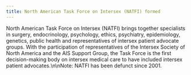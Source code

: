 ```yaml
---
title: North American Task Force on Intersex (NATFI) formed
---
```


North American Task Force on Intersex (<span class="caps">NATFI</span>) brings together specialists in surgery, endocrinology, psychology, ethics, psychiatry, epidemiology, genetics, public health and representatives of intersex patient advocate groups. With the participation of representatives of the Intersex Society of North America and the <span class="caps">AIS</span> Support Group, the Task Force is the first decision-making body on intersex medical care to have included intersex patient advocates.\n\nNote: <span class="caps">NATFI</span> has been defunct since 2001.